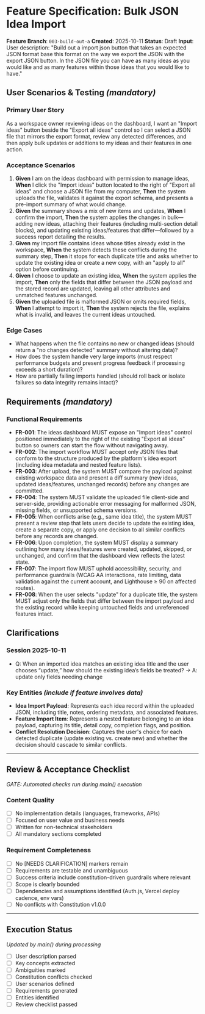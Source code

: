 # Feature Specification: Bulk JSON Idea Import

**Feature Branch**: `003-build-out-a`
**Created**: 2025-10-11
**Status**: Draft
**Input**: User description: "Build out a import json button that takes an expected JSON format base this format on the way we export the JSON with the export JSON button. In the JSON file you can have as many ideas as you would like and as many features within those ideas that you would like to have."

## User Scenarios & Testing *(mandatory)*

### Primary User Story
As a workspace owner reviewing ideas on the dashboard, I want an "Import ideas" button beside the "Export all ideas" control so I can select a JSON file that mirrors the export format, review any detected differences, and then apply bulk updates or additions to my ideas and their features in one action.

### Acceptance Scenarios
1. **Given** I am on the ideas dashboard with permission to manage ideas, **When** I click the "Import ideas" button located to the right of "Export all ideas" and choose a JSON file from my computer, **Then** the system uploads the file, validates it against the export schema, and presents a pre-import summary of what would change.
2. **Given** the summary shows a mix of new items and updates, **When** I confirm the import, **Then** the system applies the changes in bulk—adding new ideas, attaching their features (including multi-section detail blocks), and updating existing ideas/features that differ—followed by a success report detailing the results.
3. **Given** my import file contains ideas whose titles already exist in the workspace, **When** the system detects these conflicts during the summary step, **Then** it stops for each duplicate title and asks whether to update the existing idea or create a new copy, with an "apply to all" option before continuing.
4. **Given** I choose to update an existing idea, **When** the system applies the import, **Then** only the fields that differ between the JSON payload and the stored record are updated, leaving all other attributes and unmatched features unchanged.
5. **Given** the uploaded file is malformed JSON or omits required fields, **When** I attempt to import it, **Then** the system rejects the file, explains what is invalid, and leaves the current ideas untouched.

### Edge Cases
- What happens when the file contains no new or changed ideas (should return a "no changes detected" summary without altering data)?
- How does the system handle very large imports (must respect performance budgets and present progress feedback if processing exceeds a short duration)?
- How are partially failing imports handled (should roll back or isolate failures so data integrity remains intact)?

## Requirements *(mandatory)*

### Functional Requirements
- **FR-001**: The ideas dashboard MUST expose an "Import ideas" control positioned immediately to the right of the existing "Export all ideas" button so owners can start the flow without navigating away.
- **FR-002**: The import workflow MUST accept only JSON files that conform to the structure produced by the platform's idea export (including idea metadata and nested feature lists).
- **FR-003**: After upload, the system MUST compare the payload against existing workspace data and present a diff summary (new ideas, updated ideas/features, unchanged records) before any changes are committed.
- **FR-004**: The system MUST validate the uploaded file client-side and server-side, providing actionable error messaging for malformed JSON, missing fields, or unsupported schema versions.
- **FR-005**: When conflicts arise (e.g., same idea title), the system MUST present a review step that lets users decide to update the existing idea, create a separate copy, or apply one decision to all similar conflicts before any records are changed.
- **FR-006**: Upon completion, the system MUST display a summary outlining how many ideas/features were created, updated, skipped, or unchanged, and confirm that the dashboard view reflects the latest state.
- **FR-007**: The import flow MUST uphold accessibility, security, and performance guardrails (WCAG AA interactions, rate limiting, data validation against the current account, and Lighthouse ≥ 90 on affected routes).
- **FR-008**: When the user selects "update" for a duplicate title, the system MUST adjust only the fields that differ between the import payload and the existing record while keeping untouched fields and unreferenced features intact.

## Clarifications

### Session 2025-10-11
- Q: When an imported idea matches an existing idea title and the user chooses “update,” how should the existing idea’s fields be treated? → A: update only fields needing change

### Key Entities *(include if feature involves data)*
- **Idea Import Payload**: Represents each idea record within the uploaded JSON, including title, notes, ordering metadata, and associated features.
- **Feature Import Item**: Represents a nested feature belonging to an idea payload, capturing its title, detail copy, completion flags, and position.
- **Conflict Resolution Decision**: Captures the user's choice for each detected duplicate (update existing vs. create new) and whether the decision should cascade to similar conflicts.

---

## Review & Acceptance Checklist
*GATE: Automated checks run during main() execution*

### Content Quality
- [ ] No implementation details (languages, frameworks, APIs)
- [ ] Focused on user value and business needs
- [ ] Written for non-technical stakeholders
- [ ] All mandatory sections completed

### Requirement Completeness
- [ ] No [NEEDS CLARIFICATION] markers remain
- [ ] Requirements are testable and unambiguous
- [ ] Success criteria include constitution-driven guardrails where relevant
- [ ] Scope is clearly bounded
- [ ] Dependencies and assumptions identified (Auth.js, Vercel deploy cadence, env vars)
- [ ] No conflicts with Constitution v1.0.0

---

## Execution Status
*Updated by main() during processing*

- [ ] User description parsed
- [ ] Key concepts extracted
- [ ] Ambiguities marked
- [ ] Constitution conflicts checked
- [ ] User scenarios defined
- [ ] Requirements generated
- [ ] Entities identified
- [ ] Review checklist passed
